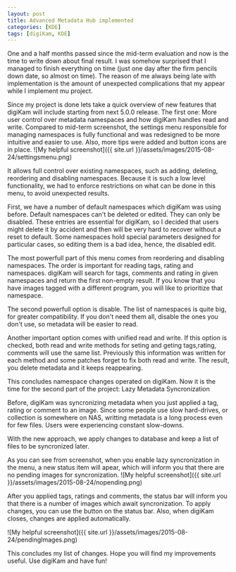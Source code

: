 ```yaml
---
layout: post
title: Advanced Metadata Hub implemented
categories: [KDE]
tags: [digiKam, KDE]
---
```


One and a half months passed since the mid-term evaluation and now is the time to write down about
final result. I was somehow surprised that I managed to finish everything on time (just one day after the firm pencils down date, so almost on time). The reason of me always being late with implementation is the amount of unexpected complications that my appear while I implement mu project.

Since my project is done lets take a quick overview of new features that digiKam will include starting from next 5.0.0 release.
The first one: More user control over metadata namespaces and how digiKam handles read and write.
Compared to mid-term screenshot, the settings menu responsible for managing namespaces is fully functional and was redesigned to be more intuitive and easier to use. Also, more tips were added and button icons are in place.
![My helpful screenshot]({{ site.url }}/assets/images/2015-08-24/settingsmenu.png)

It allows full control over existing namespaces, such as adding, deleting, reordering and disabling namespaces. Because it is such a low level functionality, we had to enforce restrictions on what can be done in this menu, to avoid unexpected results.

First, we have a number of default namespaces which digiKam was using before. Default namespaces can't be deleted or edited. They can only be disabled. These entries are essential for digiKam,
so I decided that users might delete it by accident and then will be very hard to recover without a reset to default. Some namespaces hold special parameters designed for particular cases, so editing them is a bad idea, hence, the disabled edit.

The most powerfull part of this menu comes from reordering and disabling namespaces. The order is important for reading tags, rating and namespaces. digiKam will search for tags, comments and rating in given namespaces and return the first non-empty result. If you know that you have images tagged with a different program, you will like to prioritize that namespace.

The second powerfull option is disable. The list of namespaces is quite big, for greater compatibility. If you don't need them all, disable the ones you don't use, so metadata will be easier
to read.

Another important option comes with unified read and write. If this option is checked, both read and
write methods for seting and geting tags,rating, comments will use the same list. Previously this information was written for each method and some patches forget to fix both read and write. The result, you delete metadata and it keeps reappearing.

This concludes namespace changes operated on digiKam. Now it is the time for the second part of
the project: Lazy Metadata Syncronization

Before, digiKam was syncronizing metadata when you just applied a tag, rating or comment to an image.
Since some people use slow hard-drives, or collection is somewhere on NAS, writting metadata is a long process even for few files. Users were experiencing constant slow-downs.

With the new approach, we apply changes to database and keep a list of files to be syncronized later.

As you can see from screenshot, when you enable lazy syncronization in the menu, a new status item
will apear, which will inform you that there are no pending images for syncronization.
![My helpful screenshot]({{ site.url }}/assets/images/2015-08-24/nopending.png)

After you applied tags, ratings and comments, the status bar will inform you that there is a number of images which await syncronization.
To apply changes, you can use the button on the status bar. Also, when digiKam closes, changes are applied automatically.

![My helpful screenshot]({{ site.url }}/assets/images/2015-08-24/pendingImages.png)

This concludes my list of changes. Hope you will find my improvements useful. Use digiKam and 
have fun!
